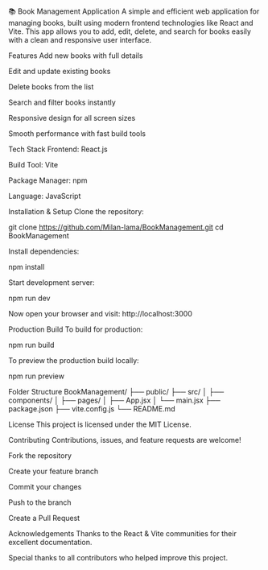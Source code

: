 📚 Book Management Application
A simple and efficient web application for managing books, built using modern frontend technologies like React and Vite. This app allows you to add, edit, delete, and search for books easily with a clean and responsive user interface.

Features
Add new books with full details

Edit and update existing books

Delete books from the list

Search and filter books instantly

Responsive design for all screen sizes

Smooth performance with fast build tools

Tech Stack
Frontend: React.js

Build Tool: Vite

Package Manager: npm

Language: JavaScript

Installation & Setup
Clone the repository:

git clone https://github.com/Milan-lama/BookManagement.git
cd BookManagement

Install dependencies:

npm install

Start development server:

npm run dev

Now open your browser and visit: http://localhost:3000

Production Build
To build for production:

npm run build

To preview the production build locally:

npm run preview

Folder Structure
BookManagement/
├── public/
├── src/
│ ├── components/
│ ├── pages/
│ ├── App.jsx
│ └── main.jsx
├── package.json
├── vite.config.js
└── README.md

License
This project is licensed under the MIT License.

Contributing
Contributions, issues, and feature requests are welcome!

Fork the repository

Create your feature branch

Commit your changes

Push to the branch

Create a Pull Request

Acknowledgements
Thanks to the React & Vite communities for their excellent documentation.

Special thanks to all contributors who helped improve this project.
